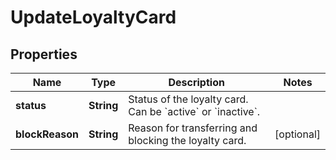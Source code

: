 

# UpdateLoyaltyCard

## Properties

Name | Type | Description | Notes
------------ | ------------- | ------------- | -------------
**status** | **String** | Status of the loyalty card. Can be &#x60;active&#x60; or &#x60;inactive&#x60;.  | 
**blockReason** | **String** | Reason for transferring and blocking the loyalty card.  |  [optional]



